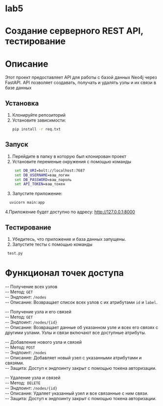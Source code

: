 # lab5
# Создание серверного REST API, тестирование
# Описание 
  Этот проект предоставляет API для работы с базой данных Neo4j через FastAPI. API позволяет создавать, получать и удалять узлы и их связи в базе данных

## Установка 
1. Клонируйте репозиторий
2. Установите зависимости:
   ```cmd
   pip install -r req.txt

## Запуск
1. Перейдите в папку в которую был клонирован проект
2. Установите переменые окружения с помощью команды
   ```cmd
    set DB_URI=bolt://localhost:7687
    set DB_USERNAME=ваш_логин
    set DB_PASSWORD=ваш_пароль
    set API_TOKEN=ваш_токен
3. Запустите приложение:
  ```cmd
    uvicorn main:app
```
4.Приложение будет доступно по адресу: http://127.0.0.1:8000
## Тестирование
1. Убедитесь, что приложение и база данных запущены.
2. Запустите тесты с помощью команды
 ```cmd
  test.py
```
# Функционал точек доступа
 -- Получение всех узлов  
 -- Метод: `GET`  
 -- Эндпоинт: `/nodes`  
 -- Описание: Возвращает список всех узлов с их атрибутами `id` и `label`.  
 
 -- Получение узла и его связей  
 -- Метод: `GET`  
 -- Эндпоинт: `/nodes/{id}`  
 -- Описание: Возвращает данные об указанном узле и всех его связях с другими узлами. Узлы и связи включают все доступные атрибуты.  

 -- Добавление нового узла и связей  
 -- Метод: `POST`  
 -- Эндпоинт: `/nodes`  
 -- Описание: Добавляет новый узел с указанными атрибутами и связями.  
 -- Защита: Доступ к эндпоинту закрыт с помощью токена авторизации.  

 -- Удаление узла и связей  
 -- Метод:` DELETE`  
 -- Эндпоинт: `/nodes/{id}`  
 -- Описание: Удаляет указанный узел и все связанные с ним связи.  
 -- Защита: Доступ к эндпоинту закрыт с помощью токена авторизации.  
